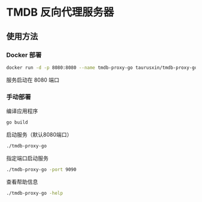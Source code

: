 # TMDB 反向代理服务器

## 使用方法

### Docker 部署

```bash
docker run -d -p 8080:8080 --name tmdb-proxy-go taurusxin/tmdb-proxy-go
```

服务启动在 8080 端口

### 手动部署

编译应用程序

```bash
go build
```

启动服务（默认8080端口）

```bash
./tmdb-proxy-go
```

指定端口启动服务

```bash
./tmdb-proxy-go -port 9090
```

查看帮助信息

```bash
./tmdb-proxy-go -help
```
